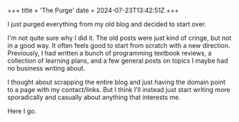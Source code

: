 +++
title = 'The Purge'
date = 2024-07-23T13:42:51Z
+++

I just purged everything from my old blog and decided to start over.

I'm not quite sure why I did it. The old posts were just kind of cringe, but not in a good way. It often feels good to start from scratch with a new direction. Previously, I had written a bunch of programming textbook reviews, a collection of learning plans, and a few general posts on topics I maybe had no business writing about.

I thought about scrapping the entire blog and just having the domain point to a page with my contact/links. But I think I'll instead just start writing more sporadically and casually about anything that interests me.

Here I go.
